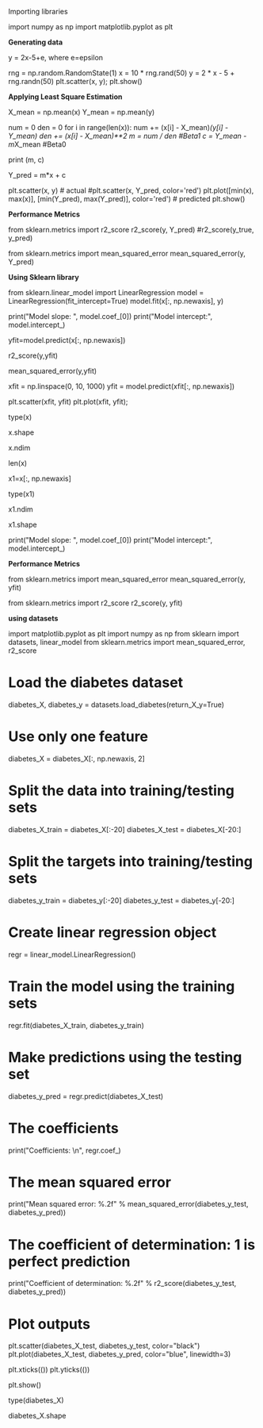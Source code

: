 Importing libraries

import numpy as np
import matplotlib.pyplot as plt


**Generating data**

y = 2x-5+e, where e=epsilon

rng = np.random.RandomState(1)
x = 10 * rng.rand(50)
y = 2 * x - 5 + rng.randn(50)
plt.scatter(x, y);
plt.show()

**Applying Least Square Estimation**

X_mean = np.mean(x)
Y_mean = np.mean(y)

num = 0
den = 0
for i in range(len(x)):
    num += (x[i] - X_mean)*(y[i] - Y_mean)
    den += (x[i] - X_mean)**2
m = num / den #Beta1
c = Y_mean - m*X_mean #Beta0

print (m, c)

Y_pred = m*x + c

plt.scatter(x, y) # actual
#plt.scatter(x, Y_pred, color='red')
plt.plot([min(x), max(x)], [min(Y_pred), max(Y_pred)], color='red') # predicted
plt.show()



**Performance Metrics**

from sklearn.metrics import r2_score
r2_score(y, Y_pred) #r2_score(y_true, y_pred)

from sklearn.metrics import mean_squared_error
mean_squared_error(y, Y_pred)

**Using Sklearn library**

from sklearn.linear_model import LinearRegression
model = LinearRegression(fit_intercept=True)
model.fit(x[:, np.newaxis], y)

print("Model slope:    ", model.coef_[0])
print("Model intercept:", model.intercept_)

yfit=model.predict(x[:, np.newaxis])

r2_score(y,yfit)



mean_squared_error(y,yfit)

xfit = np.linspace(0, 10, 1000)
yfit = model.predict(xfit[:, np.newaxis])


plt.scatter(xfit, yfit)
plt.plot(xfit, yfit);



type(x)

x.shape

x.ndim

len(x)

x1=x[:, np.newaxis]

type(x1)

x1.ndim

x1.shape

print("Model slope:    ", model.coef_[0])
print("Model intercept:", model.intercept_)



**Performance Metrics**



from sklearn.metrics import mean_squared_error
mean_squared_error(y, yfit)

from sklearn.metrics import r2_score
r2_score(y, yfit)

**using datasets**

import matplotlib.pyplot as plt
import numpy as np
from sklearn import datasets, linear_model
from sklearn.metrics import mean_squared_error, r2_score

# Load the diabetes dataset
diabetes_X, diabetes_y = datasets.load_diabetes(return_X_y=True)

# Use only one feature
diabetes_X = diabetes_X[:, np.newaxis, 2]

# Split the data into training/testing sets
diabetes_X_train = diabetes_X[:-20]
diabetes_X_test = diabetes_X[-20:]

# Split the targets into training/testing sets
diabetes_y_train = diabetes_y[:-20]
diabetes_y_test = diabetes_y[-20:]

# Create linear regression object
regr = linear_model.LinearRegression()

# Train the model using the training sets
regr.fit(diabetes_X_train, diabetes_y_train)

# Make predictions using the testing set
diabetes_y_pred = regr.predict(diabetes_X_test)

# The coefficients
print("Coefficients: \n", regr.coef_)
# The mean squared error
print("Mean squared error: %.2f" % mean_squared_error(diabetes_y_test, diabetes_y_pred))
# The coefficient of determination: 1 is perfect prediction
print("Coefficient of determination: %.2f" % r2_score(diabetes_y_test, diabetes_y_pred))

# Plot outputs
plt.scatter(diabetes_X_test, diabetes_y_test, color="black")
plt.plot(diabetes_X_test, diabetes_y_pred, color="blue", linewidth=3)

plt.xticks(())
plt.yticks(())

plt.show()

type(diabetes_X)

diabetes_X.shape
